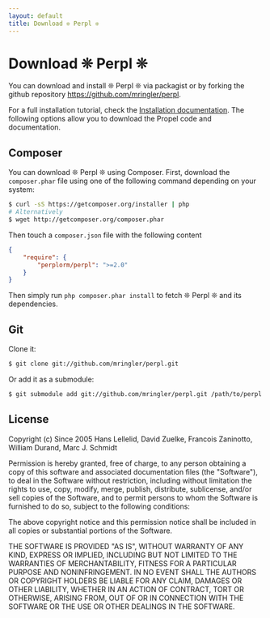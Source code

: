 ```yaml
---
layout: default
title: Download ❊ Perpl ❊
---
```


# Download ❊ Perpl ❊ #

You can download and install ❊ Perpl ❊ via packagist or by forking the github repository <https://github.com/mringler/perpl>.

For a full installation tutorial, check the [Installation documentation](documentation/01-installation). The following options allow you to download the Propel code and documentation.

## Composer ##

You can download ❊ Perpl ❊ using Composer. First, download the `composer.phar` file using one of the following command depending on your system:

```bash
$ curl -sS https://getcomposer.org/installer | php
# Alternatively
$ wget http://getcomposer.org/composer.phar
```

Then touch a `composer.json` file with the following content

```json
{
    "require": {
        "perplorm/perpl": ">=2.0"
    }
}
```

Then simply run `php composer.phar install` to fetch ❊ Perpl ❊ and its dependencies.

## Git ##

Clone it:

```bash
$ git clone git://github.com/mringler/perpl.git
```

Or add it as a submodule:

```bash
$ git submodule add git://github.com/mringler/perpl.git /path/to/perpl
```


## License ##

Copyright (c) Since 2005 Hans Lellelid, David Zuelke, Francois Zaninotto, William
Durand, Marc J. Schmidt

Permission is hereby granted, free of charge, to any person obtaining a copy
of this software and associated documentation files (the "Software"), to deal
in the Software without restriction, including without limitation the rights
to use, copy, modify, merge, publish, distribute, sublicense, and/or sell
copies of the Software, and to permit persons to whom the Software is
furnished to do so, subject to the following conditions:

The above copyright notice and this permission notice shall be included in
all copies or substantial portions of the Software.

THE SOFTWARE IS PROVIDED "AS IS", WITHOUT WARRANTY OF ANY KIND, EXPRESS OR
IMPLIED, INCLUDING BUT NOT LIMITED TO THE WARRANTIES OF MERCHANTABILITY,
FITNESS FOR A PARTICULAR PURPOSE AND NONINFRINGEMENT. IN NO EVENT SHALL THE
AUTHORS OR COPYRIGHT HOLDERS BE LIABLE FOR ANY CLAIM, DAMAGES OR OTHER
LIABILITY, WHETHER IN AN ACTION OF CONTRACT, TORT OR OTHERWISE, ARISING FROM,
OUT OF OR IN CONNECTION WITH THE SOFTWARE OR THE USE OR OTHER DEALINGS IN
THE SOFTWARE.
